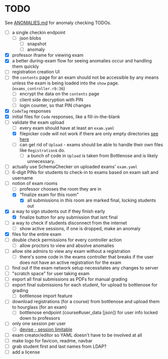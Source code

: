 # TODO

See [ANOMALIES.md](ANOMALIES.md) for anomaly checking TODOs.

- [ ] a single checkin endpoint
  - [ ] json blobs
    - [ ] snapshot
    - [ ] anomaly
- [x] professor iframe for viewing exam
- [x] a better during-exam flow for seeing anomalies occur and handling them quickly
- [ ] registration creation UI
- [ ] the `contents` page for an exam should not be accessible by any means unless the exam is being loaded into the `show` page. (`exams_controller.rb:36`)
  - [ ] encrypt the data on the `contents` page
  - [ ] client side decryption with PIN
  - [ ] login counter, so that PIN changes
- [x] `CodeTag` responses
- [x] initial files for `Code` responses, like a fill-in-the-blank
- [ ] validate the exam upload
  - [ ] every exam should have at least an `exam.yaml`
  - [x] filepicker code will not work if there are only empty directories [see here](https://github.com/CodeGrade/hourglass/commit/13677552dd95aefbcf64389adfd23cff5ddac7c1#commitcomment-33899283)
  - [ ] can get rid of `Upload` - exams should be able to handle their own files like `Registration`s do.
    - [ ] a bunch of code in `Upload` is taken from Bottlenose and is likely unnecessary.
- [ ] actually use SchemaChecker on uploaded exams' `exam.yaml`
- [ ] 6-digit PINs for students to check-in to exams based on exam salt and username
- [ ] notion of exam rooms
  - [ ] professor chooses the room they are in
  - [x] "finalize exam for this room"
    - [x] all submissions in *this* room are marked final, locking students out
- [x] a way to sign students out if they finish early
  - [x] finalize button for any submission that isnt final
- [ ] a way to check if students disconnect from the internet
  - [ ] show active sessions, if one is dropped, make an anomaly
- [x] files for the entire exam
- [ ] double check permissions for every controller action
  - [ ] allow proctors to view and absolve anomalies
- [ ] allow site admins to view any exam without a registration
  - [ ] there's some code in the exams controller that breaks if the user does not have an active registration for the exam
- [ ] find out if the exam network setup necessitates any changes to server
- [ ] "scratch space" for user taking exam
- [ ] export all final submissions as PDFs for manual grading
- [ ] export final submissions for each student, for upload to bottlenose for grading
  - [ ] bottlenose import feature
- [ ] download registrations (for a course) from bottlenose and upload them to hourglass (for an exam)
  - [ ] bottlenose endpoint (course#user_data [json]) for user info locked down to professors
- [ ] only one session per user
  - [ ] [devise - session limitable](https://github.com/devise-security/devise-security)
- [ ] exam creator/editor so YAML doesn't have to be involved at all
- [ ] make logo for favicon, readme, navbar
- [ ] grab student first and last names from LDAP?
- [ ] add a license
